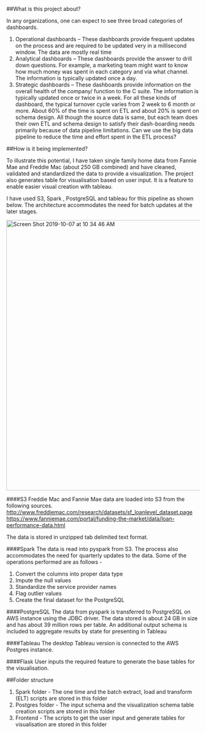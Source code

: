 
##What is this project about?

In any organizations, one can expect to see three broad categories of dashboards.
1.	Operational dashboards – These dashboards provide frequent updates on the process and are required to be updated very in a millisecond window. The data are mostly real time
2.	Analytical dashboards – These dashboards provide the answer to drill down questions. For example, a marketing team might want to know how much money was spent in each category and via what channel. The information is typically updated once a day.
3.	Strategic dashboards – These dashboards provide information on the overall health of the company/ function to the C suite. The information is typically updated once or twice in a week.
For all these kinds of dashboard, the typical turnover cycle varies from 2 week to 6 month or more. About 60% of the time is spent on ETL and about 20% is spent on schema design. All though the source data is same, but each team does their own ETL and schema design to satisfy their dash-boarding needs primarily because of data pipeline limitations. Can we use the big data pipeline to reduce the time and effort spent in the ETL process?

##How is it being implemented?

To illustrate this potential, I have taken single family home data from Fannie Mae and Freddie Mac (about 250 GB combined) and have cleaned, validated and standardized the data to provide a visualization. The project also generates table for visualisation based on user input. It is a feature to enable easier visual creation with tableau.

I have used S3,  Spark , PostgreSQL and tableau for this pipeline as shown below. The architecture accommodates the need for batch updates at the later stages.


<img width="706" alt="Screen Shot 2019-10-07 at 10 34 46 AM" src="https://user-images.githubusercontent.com/11857298/66321265-4e001700-e8ee-11e9-990b-3df0e04bb1cc.png">



####S3
Freddie Mac and Fannie Mae data are loaded into S3 from the following sources.
http://www.freddiemac.com/research/datasets/sf_loanlevel_dataset.page
https://www.fanniemae.com/portal/funding-the-market/data/loan-performance-data.html

The data is stored in unzipped tab delimited text format.

####Spark
The data is read into pyspark from S3. The process also accommodates the need for quarterly updates to the data. Some of the operations performed are as follows -
1)	Convert the columns into proper data type
2)	Impute the null values
3)	Standardize the service provider names
4)	Flag outlier values
5)	Create the final dataset for the PostgreSQL

####PostgreSQL
The data from pyspark is transferred to PostgreSQL on AWS instance using the JDBC driver. The data stored is about 24 GB in size and has about 39 million rows per table. An additional output schema is included to aggregate results by state for presenting in Tableau

####Tableau
The desktop Tableau version is connected to the AWS Postgres instance.

####Flask
User inputs the required feature to generate the base tables for the visualisation.

##Folder structure
1) Spark folder - The one time and the batch extract, load and transform (ELT) scripts are stored in this folder
2) Postgres folder - The input schema and the visualization schema table creation scripts are stored in this folder
3) Frontend - The scripts to get the user input and generate tables for visualisation are stored in this folder

